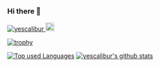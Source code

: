 ### Hi there 👋

<!--
**yescalibur/yescalibur** is a ✨ _special_ ✨ repository because its `README.md` (this file) appears on your GitHub profile.

Here are some ideas to get you started:

- 🔭 I’m currently working on ...
- 🌱 I’m currently learning ...
- 👯 I’m looking to collaborate on ...
- 🤔 I’m looking for help with ...
- 💬 Ask me about ...
- 📫 How to reach me: ...
- 😄 Pronouns: ...
- ⚡ Fun fact: ...
-->
<p align="left">
  <a href="https://github.com/yescalibur/yescalibur/">
    <img src="https://komarev.com/ghpvc/?username=yescalibur" alt="yescalibur" />
  </a>
  <a href="https://github.com/yescalibur">
    <img height="20" src="https://img.shields.io/github/followers/yescalibur?label=follow&logo=github&style=flat" />
  </a>
</p>

[![trophy](https://github-profile-trophy.vercel.app/?username=yescalibur)](https://github.com/ryo-ma/github-profile-trophy)

[![Top used Languages](https://github-readme-stats.vercel.app/api/top-langs/?username=yescalibur&layout=compact&theme=tokyonight)](https://github.com/yescalibur/)
[![yescalibur's github stats](https://github-readme-stats.vercel.app/api?username=yescalibur&hide=contribs&count_private=true&show_icons=true&theme=tokyonight)](https://github.com/yescalibur/)
